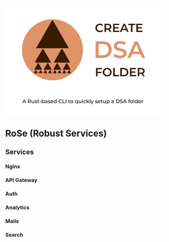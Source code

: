 <p align="center">
  <picture>
    <source media="(prefers-color-scheme: light)" srcset="https://raw.githubusercontent.com/vladdoroniuk/create-dsa-folder/main/images/logo.svg">
    <img alt="create-dsa-folder: A Rust-based CLI to quickly setup a DSA folder" src="https://raw.githubusercontent.com/vladdoroniuk/create-dsa-folder/main/images/logo.svg">
  </picture>
</p>

# RoSe (Robust Services)

## Services

### Nginx

### API Gateway

### Auth

### Analytics

### Mails

### Search
